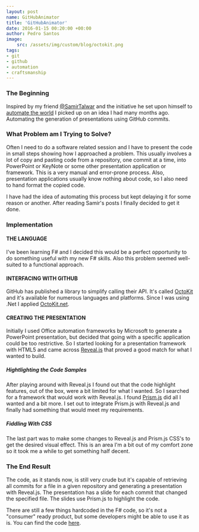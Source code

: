 ```yaml
---
layout: post
name: GitHubAnimator
title: 'GitHubAnimator'
date: 2016-01-15 00:20:00 +00:00
author: Pedro Santos
image:
    src: /assets/img/custom/blog/octokit.png
tags:
- git 
- github
- automation
- craftsmanship
---
```


### The Beginning
Inspired by my friend [@SamirTalwar](https://twitter.com/SamirTalwar) and the initiative he set upon himself to [automate the world](http://monospacedmonologues.com/post/136667358499/automating-the-world) I picked up on an idea I had many months ago. Automating the generation of presentations using GitHub commits.

### What Problem am I Trying to Solve?
Often I need to do a software related session and I have to present the code in small steps showing how I approached a problem. This usually involves a lot of copy and pasting code from a repository, one commit at a time, into PowerPoint or KeyNote or some other presentation application or framework. This is a very manual and error-prone process. Also, presentation applications usually know nothing about code, so I also need to hand format the copied code.

I have had the idea of automating this process but kept delaying it for some reason or another. After reading Samir's posts I finally decided to get it done.

### Implementation
#### THE LANGUAGE
I've been learning F# and I decided this would be a perfect opportunity to do something useful with my new F# skills. Also this problem seemed well-suited to a functional approach.

#### INTERFACING WITH GITHUB
GitHub has published a library to simplify calling their API. It's called [OctoKit](https://github.com/octokit) and it's available for numerous languages and platforms. Since I was using .Net I applied [OctoKit.net](https://github.com/octokit/octokit.net).

#### CREATING THE PRESENTATION

Initially I used Office automation frameworks by Microsoft to generate a PowerPoint presentation, but decided that going with a specific application could be too restrictive. So I started looking for a presentation framework with HTML5 and came across  [Reveal.js](http://lab.hakim.se/reveal-js/#/) that proved a good match for what I wanted to build.

##### Hightlighting the Code Samples
After playing around with Reveal.js I found out that the code highlight features, out of the box, were a bit limited for what I wanted. So I searched for a framework that would work with Reveal.js. I found [Prism.js](http://prismjs.com/) did all I wanted and a bit more. I set out to integrate Prism.js with Reveal.js and finally had something that would meet my requirements.

##### Fiddling With CSS
The last part was to make some changes to Reveal.js and Prism.js CSS's to get the desired visual effect. This is an area I'm a bit out of my comfort zone so it took me a while to get something half decent.

### The End Result
The code, as it stands now, is still very crude but it's capable of retrieving all commits for a file in a given repository and generating a presentation with Reveal.js. The presentation has a slide for each commit that changed the specified file. The slides use Prism.js to highlight the code.

There are still a few things hardcoded in the F# code, so it's not a "consumer" ready product, but some developers might be able to use it as is. You can find the code [here](https://github.com/pedromsantos/GitHubAnimator).
